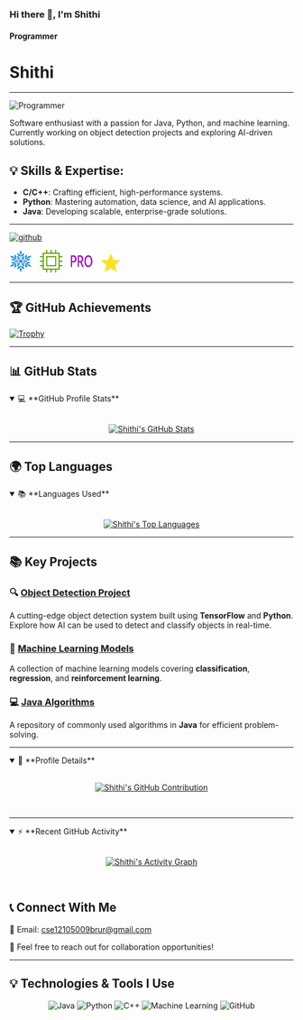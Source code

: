 ### Hi there 👋, I'm Shithi
#### Programmer

<h1>Shithi</h1>

---

![Programmer](https://arturssmirnovs.github.io/github-profile-readme-generator/images/banner.png)


Software enthusiast with a passion for Java, Python, and machine learning. Currently working on object detection projects and exploring AI-driven solutions.


## 💡 **Skills & Expertise**:
- **C/C++**: Crafting efficient, high-performance systems.
- **Python**: Mastering automation, data science, and AI applications.
- **Java**: Developing scalable, enterprise-grade solutions.

---



[<img src='https://cdn.jsdelivr.net/npm/simple-icons@3.0.1/icons/github.svg' alt='github' height='40'>](https://github.com/https://github.com/Shithi14)  


<a href='https://archiveprogram.github.com/'><img src='https://raw.githubusercontent.com/acervenky/animated-github-badges/master/assets/acbadge.gif' width='40' height='40'></a> <a href='https://docs.github.com/en/developers'><img src='https://raw.githubusercontent.com/acervenky/animated-github-badges/master/assets/devbadge.gif' width='40' height='40'></a> <a href='https://github.com/pricing'><img src='https://raw.githubusercontent.com/acervenky/animated-github-badges/master/assets/pro.gif' width='40' height='40'></a> <a href='https://stars.github.com/'><img src='https://raw.githubusercontent.com/acervenky/animated-github-badges/master/assets/starbadge.gif' width='35' height='35'></a> 



---

## 🏆 GitHub Achievements

[![Trophy](https://github-profile-trophy.vercel.app/?username=Shithi14&theme=gruvbox&column=8)](https://github.com/ryo-ma/github-profile-trophy)

---


## 📊 GitHub Stats
<details open> <summary>💻 **GitHub Profile Stats**</summary> <br/> <p align="center"> <a href="https://github.com/Shithi14"> <img alt="Shithi's GitHub Stats" src="https://github-readme-stats.vercel.app/api?username=Shithi14&show_icons=true&count_private=true&theme=tokyonight&hide_border=true&bg_color=0D1117&title_color=58A6FF&icon_color=F8D866" height="192px"/> </a> </p> </details>


---


## 🌍 Top Languages
<details open> <summary>📚 **Languages Used**</summary> <br/> <p align="center"> <a href="https://github.com/Shithi14"> <img alt="Shithi's Top Languages" src="https://github-readme-stats.vercel.app/api/top-langs/?username=Shithi14&langs_count=8&layout=compact&theme=tokyonight&hide_border=true&bg_color=0D1117&title_color=58A6FF&icon_color=F8D866" height="192px"/> </a> </p> </details>

---



## 📚 Key Projects

### 🔍 [Object Detection Project](https://github.com/Shithi14/Object-Detection)
A cutting-edge object detection system built using **TensorFlow** and **Python**. Explore how AI can be used to detect and classify objects in real-time.

### 🧠 [Machine Learning Models](https://github.com/Shithi14/Machine-Learning-Models)
A collection of machine learning models covering **classification**, **regression**, and **reinforcement learning**.

### 💻 [Java Algorithms](https://github.com/Shithi14/Java-Algorithms)
A repository of commonly used algorithms in **Java** for efficient problem-solving.

---


<details open> 
  <summary>📌 **Profile Details**</summary> 
  <br/>
  <p align="center">
    <a href="https://github.com/Shithi14">
      <img src="https://github-profile-summary-cards.vercel.app/api/cards/profile-details?username=Shithi14&theme=tokyonight" alt="Shithi's GitHub Contribution"/>
    </a>
  </p>
  <br/>
</details>

---


<details open> 
  <summary>⚡️ **Recent GitHub Activity**</summary> 
  <br/>
  <p align="center">
    <a href="https://github.com/Shithi14/github-readme-activity-graph">
      <img alt="Shithi's Activity Graph" src="https://github-readme-activity-graph.vercel.app/graph?username=Shithi14&bg_color=0D1117&color=58A6FF&line=F85D7F&point=FFFFFF&hide_border=true"/>
    </a>
  </p>
  <br/>
</details>

## 📞 Connect With Me
📧 Email: cse12105009brur@gmail.com

💬 Feel free to reach out for collaboration opportunities!


---

## 💡 Technologies & Tools I Use
<p align="center">
  <img alt="Java" src="https://img.shields.io/badge/Java-%23F8B40A.svg?&style=for-the-badge&logo=java&logoColor=white" />
  <img alt="Python" src="https://img.shields.io/badge/Python-%233776AB.svg?&style=for-the-badge&logo=python&logoColor=white" />
  <img alt="C++" src="https://img.shields.io/badge/C%2B%2B-%2300599C.svg?&style=for-the-badge&logo=c%2B%2B&logoColor=white" />
  <img alt="Machine Learning" src="https://img.shields.io/badge/Machine_Learning-%23007ACC.svg?&style=for-the-badge&logo=python&logoColor=white" />
  <img alt="GitHub" src="https://img.shields.io/badge/GitHub-%23121011.svg?&style=for-the-badge&logo=github&logoColor=white" />
</p>



